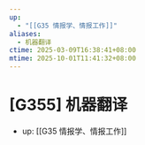```yaml
---
up:
  - "[[G35 情报学、情报工作]]"
aliases:
  - 机器翻译
ctime: 2025-03-09T16:38:41+08:00
mtime: 2025-10-01T11:41:32+08:00
---
```


# [G355] 机器翻译

- up: [[G35 情报学、情报工作]]
